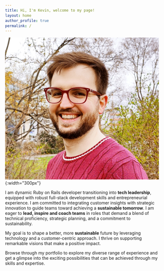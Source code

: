 ```yaml
---
title: Hi, I'm Kevin, welcome to my page!
layout: home
author_profile: true
permalink: /
---
```


![Kevin](assets/images/Kevin.jpeg){:width="300px"}

I am dynamic Ruby on Rails developer transitioning into **tech leadership**, equipped with robust full-stack development skills and entrepreneurial experience. I am committed to integrating customer insights with strategic innovation to guide teams toward achieving a **sustainable tomorrow**. I am eager to **lead, inspire and coach teams** in roles that demand a blend of technical proficiency, strategic planning, and a commitment to sustainability.

My goal is to shape a better, more **sustainable** future by leveraging technology and a customer-centric approach. I thrive on supporting remarkable visions that make a positive impact.

Browse through my portfolio to explore my diverse range of experience and get a glimpse into the exciting possibilities that can be achieved through my skills and expertise.
